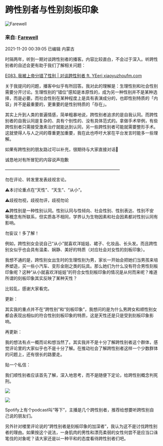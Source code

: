 # 跨性别者与性别刻板印象

![Farewell](https://img1.doubanio.com/icon/up231183201-10.jpg)

### 来自: [Farewell](https://www.douban.com/people/231183201/)

2021-11-20 00:39:05 已编辑 内蒙古

时隔两年，听到一期对谈跨性别者的播客。内容比较直白，不会过于深入。听跨性别者的自述会更有助于我们了解相关问题：

[E083. 我被上帝分错了性别 | 对谈跨性别者 ft. YEeri xiaoyuzhoufm.com](https://www.douban.com/link2/?url=https%3A%2F%2Fwww.xiaoyuzhoufm.com%2Fepisode%2F65019bb0bbe351e616da0eb3&link2key=ef275d8f3b)

关于我提问的问题，播客中似乎有所回答。我对此的理解是：生理性别和社会性别需要分开讨论。生理性别的“错位”感知是本原性的，成为另一种性别并不是某种选择，而是必要。而社会性别在某种程度上是具有表演成分的，也即性别特质的「内容」并不是最重要的，更重要的是性别特质的「存在」。

其实上升到人类的普遍情感，简单粗暴地说，跨性别者追求的是自我认同。而跨性别者的自我认同是复杂的、具有个别性的、没有具体范式的。拿做手术举例，有些跨性别者只需接受激素治疗就能达到认同，另一些跨性别者可能就需要整形手术。这就使得人与人之间的尊重更加重要，我在此也呼吁大家在平台发言时能多一些理解。

如果有跨性别的朋友路过可以补充，很期待与大家直接对话🙏

诚恳地对有所冒犯的内容说声抱歉

———————————————————————————

勿在评论、转发里发表歧视言论。

⚠️本讨论重点在“天性”、“天生”、“从小”。

⚠️歧视勿视，歧视勿评，歧视勿论

⚠️跨性别是一种性别认同。性别认同与性倾向、社会性别、性别表达、性别不安等概念有所联系，但实质各不相同，学界认为生物因素和社会因素都对性别认同有影响。

勿妄议！多了解！

例如，跨性别女会说自己“从小”就喜欢洋娃娃、裙子、化妆品、长头发。而且跨性别女似乎也会具有温柔、娴静、美好的特质（对应社会对女性的刻板印象）。

我想不通的是，跨性别女出生时的生理性别为男，家长一开始会把她们当男孩来培养塑造，买一些小汽车、变形金刚之类的玩具。那么她们为什么没有符合男性刻板印象呢？这种“从小就喜欢洋娃娃”的符合女性刻板印象的情况是从何而来呢？难道所谓的刻板印象其实反映了某种天性？

比较乱，感谢大家看完。

更新：

其实我的重点并不在“跨性别”和“刻板印象”，我想问的是为什么男跨女和顺性别女都会表现出相似的符合性别刻板印象的特质，这是天性还是只是受到刻板印象影响。

再更新：

我的想法有点一概而论和想当然了。其实我并不是十分了解跨性别者这个群体，感觉评论里的大家似乎也不是十分了解。在推动社会了解跨性别者这样一个少数群体的问题上，还有很长的路要走。

贴一个私信：

我们顺性别者应该首先了解，深入地思考，而不是随便下定论，给跨性别概念判死刑。

![](https://img3.doubanio.com/view/group_topic/l/public/p510973292.webp)

![](https://img3.doubanio.com/view/group_topic/l/public/p554974227.webp)

Spotify上有个podcast叫“等下”，主播是几个跨性别者，推荐给想要听跨性别自己说的朋友们。

另外针对楼里评论说的“跨性别者是刻板印象的加深者”，我认为这不是讨伐跨性别者的理由。如果按这个说法，一身肌肉的男性和漂亮柔弱的女性何尝不是应当口诛笔伐的对象呢？请大家还是以一种平和的态度看待跨性别者们吧。
<!-- tcd_original_link https://m.douban.com/group/topic/253345407/ -->
